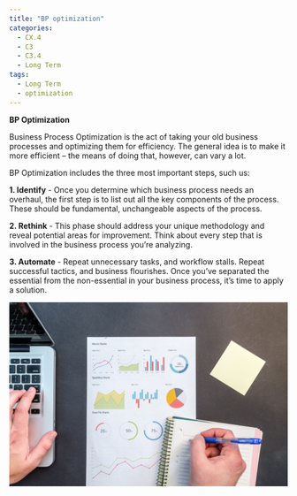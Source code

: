 ```yaml
---
title: "BP optimization"
categories:
  - CX.4
  - C3
  - C3.4
  - Long Term
tags:
  - Long Term
  - optimization
---
```


**BP Optimization**

Business Process Optimization is the act of taking your old business processes and optimizing them for efficiency. The general idea is to make it more efficient – the means of doing that, however, can vary a lot. 

BP Optimization includes the three most important steps, such us:

**1. Identify** - Once you determine which business process needs an overhaul, the first step is to list out all the key components of the process. These should be fundamental, unchangeable aspects of the process.

**2. Rethink** - This phase should address your unique methodology and reveal potential areas for improvement. Think about every step that is involved in the business process you’re analyzing.

**3. Automate** - Repeat unnecessary tasks, and workflow stalls. Repeat successful tactics, and business flourishes. Once you’ve separated the essential from the non-essential in your business process, it’s time to apply a solution.


![image](https://github.com/ADOxx-org/DISRUPT-Knowledge-Base/blob/master/assets/images/charts-computer-data-669615.jpg)
